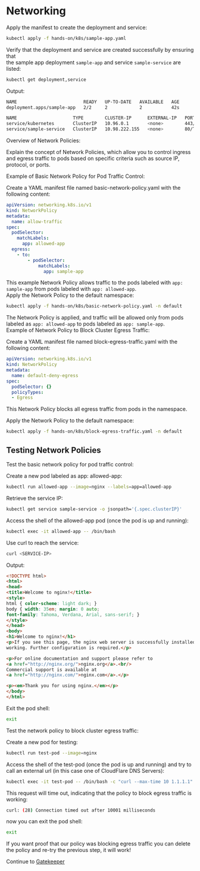 # Networking


Apply the manifest to create the deployment and service:  

```bash
kubectl apply -f hands-on/k8s/sample-app.yaml
```  

Verify that the deployment and service are created successfully by ensuring that  
the sample app deployment `sample-app`  and service `sample-service`  are listed:

```bash
kubectl get deployment,service
```  

Output:

```bash
NAME                         READY   UP-TO-DATE   AVAILABLE   AGE
deployment.apps/sample-app   2/2     2            2           42s

NAME                     TYPE        CLUSTER-IP      EXTERNAL-IP   PORT(S)   AGE
service/kubernetes       ClusterIP   10.96.0.1       <none>        443/TCP   5m41s
service/sample-service   ClusterIP   10.98.222.155   <none>        80/TCP    42s
```  

Overview of Network Policies:  

Explain the concept of Network Policies, which allow you to control ingress and egress traffic to pods based on specific criteria such as source IP, protocol, or ports.  

Example of Basic Network Policy for Pod Traffic Control:  

Create a YAML manifest file named basic-network-policy.yaml with the following content:

```yaml
apiVersion: networking.k8s.io/v1
kind: NetworkPolicy
metadata:
  name: allow-traffic
spec:
  podSelector:
    matchLabels:
      app: allowed-app
  egress:
    - to:
        - podSelector:
            matchLabels:
              app: sample-app
```

This example Network Policy allows traffic to the pods labeled with `app: sample-app` from pods labeled with `app: allowed-app`.  
Apply the Network Policy to the default namespace:

```bash
kubectl apply -f hands-on/k8s/basic-network-policy.yaml -n default
```

The Network Policy is applied, and traffic will be allowed only from pods labeled as `app: allowed-app` to pods labeled as `app: sample-app`.  
Example of Network Policy to Block Cluster Egress Traffic:  

Create a YAML manifest file named block-egress-traffic.yaml with the following content:

```yaml
apiVersion: networking.k8s.io/v1
kind: NetworkPolicy
metadata:
  name: default-deny-egress
spec:
  podSelector: {}
  policyTypes:
  - Egress

```

This Network Policy blocks all egress traffic from pods in the namespace.  

Apply the Network Policy to the default namespace:

```bash
kubectl apply -f hands-on/k8s/block-egress-traffic.yaml -n default
```  

## Testing Network Policies

Test the basic network policy for pod traffic control:

Create a new pod labeled as app: allowed-app:

```bash
kubectl run allowed-app --image=nginx --labels=app=allowed-app
```  

Retrieve the service IP:

```bash
kubectl get service sample-service -o jsonpath='{.spec.clusterIP}'
```  


Access the shell of the allowed-app pod (once the pod is up and running):

```bash
kubectl exec -it allowed-app -- /bin/bash
```

Use curl to reach the service:

```bash
curl <SERVICE-IP>
```

Output:

```html
<!DOCTYPE html>
<html>
<head>
<title>Welcome to nginx!</title>
<style>
html { color-scheme: light dark; }
body { width: 35em; margin: 0 auto;
font-family: Tahoma, Verdana, Arial, sans-serif; }
</style>
</head>
<body>
<h1>Welcome to nginx!</h1>
<p>If you see this page, the nginx web server is successfully installed and
working. Further configuration is required.</p>

<p>For online documentation and support please refer to
<a href="http://nginx.org/">nginx.org</a>.<br/>
Commercial support is available at
<a href="http://nginx.com/">nginx.com</a>.</p>

<p><em>Thank you for using nginx.</em></p>
</body>
</html>
```

Exit the pod shell:

```bash
exit
```  

Test the network policy to block cluster egress traffic:  

Create a new pod for testing:  

```bash
kubectl run test-pod --image=nginx
```

Access the shell of the test-pod (once the pod is up and running) and try to call an external url (in this case one of CloudFlare DNS Servers):

```bash
kubectl exec -it test-pod -- /bin/bash -c "curl --max-time 10 1.1.1.1"
```

This request will time out, indicating that the policy to block egress traffic is working:

```bash
curl: (28) Connection timed out after 10001 milliseconds
```  

now you can exit the pod shell:

```bash
exit
```

If you want proof that our policy was blocking egress traffic you can delete the policy and re-try the previous step, it will work!  

Continue to [Gatekeeper](06-gatekeeper.md)
